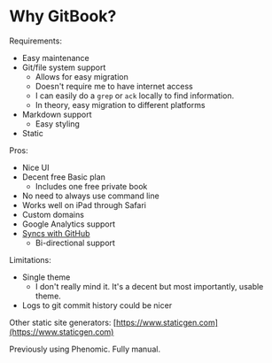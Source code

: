 # Why GitBook?

Requirements:

* Easy maintenance
* Git/file system support
  * Allows for easy migration
  * Doesn't require me to have internet access
  * I can easily do a `grep` or `ack` locally to find information.
  * In theory, easy migration to different platforms
* Markdown support
  * Easy styling
* Static

Pros:

* Nice UI
* Decent free Basic plan
  * Includes one free private book
* No need to always use command line
* Works well on iPad through Safari
* Custom domains
* Google Analytics support
* [Syncs with GitHub](https://docs.gitbook.com/integrations/github)
  * Bi-directional support

Limitations:

* Single theme
  * I don't really mind it. It's a decent but most importantly, usable theme.
* Logs to git commit history could be nicer

Other static site generators: [https://www.staticgen.com](https://www.staticgen.com)

Previously using Phenomic. Fully manual.

